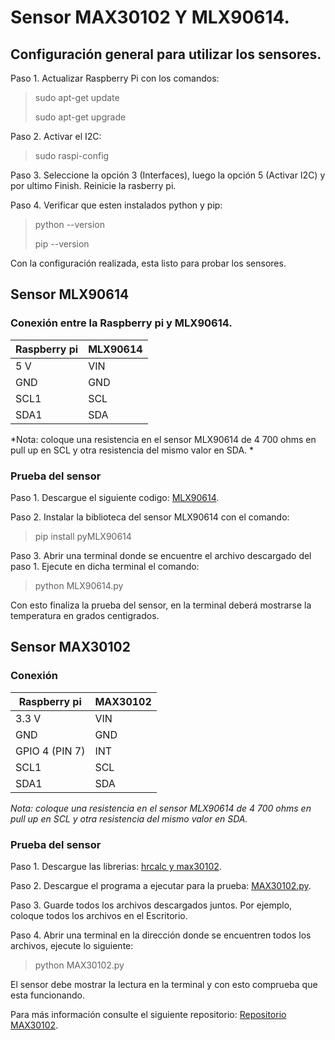 # Sensor MAX30102 Y MLX90614.

## Configuración general para utilizar los sensores.

Paso 1. Actualizar Raspberry Pi con los comandos:
> sudo apt-get update
> 
> sudo apt-get upgrade


Paso 2. Activar el I2C:
> sudo raspi-config

Paso 3. Seleccione la opción 3 (Interfaces), luego la opción 5 (Activar I2C) y por ultimo Finish. Reinicie la rasberry pi.

Paso 4. Verificar que esten instalados python y pip:

> python --version
> 
> pip --version

Con la configuración realizada, esta listo para probar los sensores.

## Sensor MLX90614
### Conexión entre la Raspberry pi y MLX90614.

|Raspberry pi   |MLX90614   |
| ------------ | ------------ |
|5 V   |VIN   |
|GND   |GND   |
|SCL1   |SCL   |
|SDA1   |SDA   |

*Nota: coloque una resistencia en el sensor MLX90614 de 4 700 ohms en pull up en SCL y otra resistencia del mismo valor en SDA. *

### Prueba del sensor
Paso 1. Descargue el siguiente codigo: [MLX90614](https://github.com/antomoreno21/Prueba-de-sensores-/tree/main/MLX90614 "MLX90614").

Paso 2. Instalar la biblioteca del sensor MLX90614 con el comando:
> pip install pyMLX90614

Paso 3. Abrir una terminal donde se encuentre el archivo descargado del paso 1. Ejecute en dicha terminal el comando:
> python MLX90614.py

Con esto finaliza la prueba del sensor, en la terminal deberá mostrarse la temperatura en grados centigrados.

## Sensor MAX30102

### Conexión

|Raspberry pi   |MAX30102   |
| ------------ | ------------ |
|3.3 V   |VIN   |
|GND   |GND   |
|GPIO 4 (PIN 7)   |INT|
|SCL1   |SCL   |
|SDA1   |SDA   |

*Nota: coloque una resistencia en el sensor MLX90614 de 4 700 ohms en pull up en SCL y otra resistencia del mismo valor en SDA.*

### Prueba del sensor

Paso 1. Descargue las librerias: [hrcalc y max30102](https://github.com/antomoreno21/Prueba-de-sensores-/tree/main/MAX30102/Librerias).

Paso 2. Descargue el programa a ejecutar para la prueba: [MAX30102.py](https://github.com/antomoreno21/Prueba-de-sensores-/tree/main/MAX30102).

Paso 3. Guarde todos los archivos descargados juntos. Por ejemplo, coloque todos los archivos en el Escritorio.

Paso 4. Abrir una terminal en la dirección donde se encuentren todos los archivos, ejecute lo siguiente:
> python MAX30102.py

El sensor debe mostrar la lectura en la terminal y con esto comprueba que esta funcionando.

Para más información consulte el siguiente repositorio: [Repositorio MAX30102](https://github.com/vrano714/max30102-tutorial-raspberrypi).

